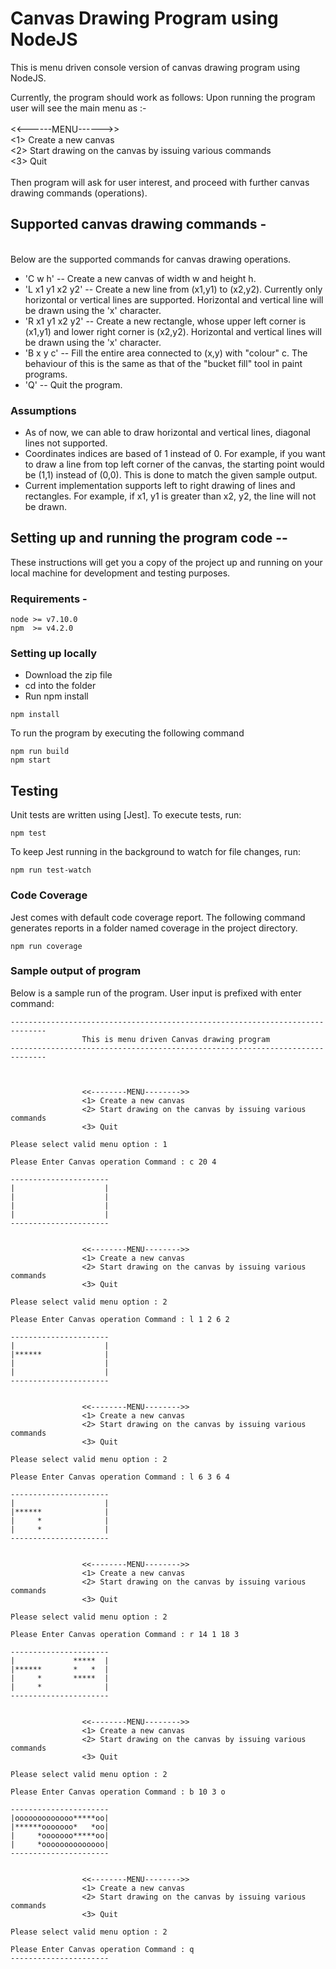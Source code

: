 # Canvas Drawing Program using NodeJS
This is menu driven console version of canvas drawing program using NodeJS.

Currently, the program should work as follows:
 Upon running the program user will see the main menu as :-
<br/><br/><<------MENU------>>
<br/><1> Create a new canvas
<br/><2> Start drawing on the canvas by issuing various commands
<br/><3> Quit
<br/><br/>Then program will ask for user interest, and proceed with further canvas drawing commands (operations).
<br/>

## Supported canvas drawing commands - 
<br/>Below are the supported commands for canvas drawing operations.
-  'C w h' -- Create a new canvas of width w and height h.
-  'L x1 y1 x2 y2' -- Create a new line from (x1,y1) to (x2,y2). Currently only horizontal or vertical lines are supported. Horizontal and vertical line will be drawn using the 'x' character.
-  'R x1 y1 x2 y2' -- Create a new rectangle, whose upper left corner is (x1,y1) and lower right corner is (x2,y2). Horizontal and vertical lines will be drawn using the 'x' character.
-  'B x y c' -- Fill the entire area connected to (x,y) with "colour" c. The behaviour of this is the same as that of the "bucket fill" tool in paint programs.
-  'Q' -- Quit the program.

### Assumptions

- As of now, we can able to draw horizontal and vertical lines, diagonal lines not supported.
- Coordinates indices are based of 1 instead of 0. For example, if you want to draw a line from top left corner of the canvas, the starting point would be (1,1) instead of (0,0). This is done to match the given sample output.
- Current implementation supports left to right drawing of lines and rectangles. For example, if x1, y1 is greater than x2, y2, the line will not be drawn.

## Setting up and running the program code --

These instructions will get you a copy of the project up and running on your local machine for development and testing purposes.

### Requirements -

```
node >= v7.10.0
npm  >= v4.2.0
```

### Setting up locally

 - Download the zip file
 - cd into the folder
 - Run npm install

```
npm install
```
To run the program by executing the following command

```
npm run build
npm start
```

## Testing
Unit tests are written using [Jest]. To execute tests, run:

```
npm test
```
To keep Jest running in the background to watch for file changes, run:
```
npm run test-watch
```

### Code Coverage

Jest comes with default code coverage report. The following command generates reports in a folder named coverage in the project directory.

```
npm run coverage
```
### Sample output of program
Below is a sample run of the program. User input is prefixed with enter command:

```
------------------------------------------------------------------------------
                This is menu driven Canvas drawing program
------------------------------------------------------------------------------



                <<--------MENU-------->>
                <1> Create a new canvas
                <2> Start drawing on the canvas by issuing various commands
                <3> Quit

Please select valid menu option : 1

Please Enter Canvas operation Command : c 20 4

----------------------
|                    |
|                    |
|                    |
|                    |
----------------------


                <<--------MENU-------->>
                <1> Create a new canvas
                <2> Start drawing on the canvas by issuing various commands
                <3> Quit

Please select valid menu option : 2

Please Enter Canvas operation Command : l 1 2 6 2

----------------------
|                    |
|******              |
|                    |
|                    |
----------------------


                <<--------MENU-------->>
                <1> Create a new canvas
                <2> Start drawing on the canvas by issuing various commands
                <3> Quit

Please select valid menu option : 2

Please Enter Canvas operation Command : l 6 3 6 4

----------------------
|                    |
|******              |
|     *              |
|     *              |
----------------------


                <<--------MENU-------->>
                <1> Create a new canvas
                <2> Start drawing on the canvas by issuing various commands
                <3> Quit

Please select valid menu option : 2

Please Enter Canvas operation Command : r 14 1 18 3

----------------------
|             *****  |
|******       *   *  |
|     *       *****  |
|     *              |
----------------------


                <<--------MENU-------->>
                <1> Create a new canvas
                <2> Start drawing on the canvas by issuing various commands
                <3> Quit

Please select valid menu option : 2

Please Enter Canvas operation Command : b 10 3 o

----------------------
|ooooooooooooo*****oo|
|******ooooooo*   *oo|
|     *ooooooo*****oo|
|     *oooooooooooooo|
----------------------


                <<--------MENU-------->>
                <1> Create a new canvas
                <2> Start drawing on the canvas by issuing various commands
                <3> Quit

Please select valid menu option : 2

Please Enter Canvas operation Command : q
----------------------
```



